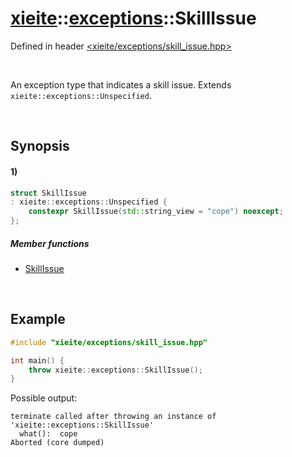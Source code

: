 # [xieite](../../xieite.md)\:\:[exceptions](../../exceptions.md)\:\:SkillIssue
Defined in header [<xieite/exceptions/skill_issue.hpp>](../../../include/xieite/exceptions/skill_issue.hpp)

&nbsp;

An exception type that indicates a skill issue. Extends `xieite::exceptions::Unspecified`.

&nbsp;

## Synopsis
#### 1)
```cpp
struct SkillIssue
: xieite::exceptions::Unspecified {
    constexpr SkillIssue(std::string_view = "cope") noexcept;
};
```
##### Member functions
- [SkillIssue](./structures/skill_issue/1/operators/constructor.md)

&nbsp;

## Example
```cpp
#include "xieite/exceptions/skill_issue.hpp"

int main() {
    throw xieite::exceptions::SkillIssue();
}
```
Possible output:
```
terminate called after throwing an instance of 'xieite::exceptions::SkillIssue'
  what():  cope
Aborted (core dumped)
```
